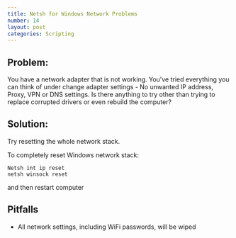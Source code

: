 ```yaml
---
title: Netsh for Windows Network Problems
number: 14
layout: post
categories: Scripting
---
```


## Problem:
You have a network adapter that is not working. You've tried everything you can think of under change adapter settings - No unwanted IP address, Proxy, VPN or DNS settings.  Is there anything to try other than trying to replace corrupted drivers or even rebuild the computer?

## Solution:
Try resetting the whole network stack.

To completely reset Windows network stack:

    Netsh int ip reset
    netsh winsock reset
    
and then restart computer


## Pitfalls

 - All network settings, including WiFi passwords, will be wiped
